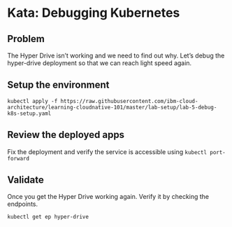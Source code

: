 # Kata: Debugging Kubernetes

## Problem

The Hyper Drive isn’t working and we need to find out why. Let’s debug the hyper-drive deployment so that we can reach 
light speed again.

## Setup the environment

```shell
kubectl apply -f https://raw.githubusercontent.com/ibm-cloud-architecture/learning-cloudnative-101/master/lab-setup/lab-5-debug-k8s-setup.yaml
```

## Review the deployed apps

Fix the deployment and verify the service is accessible using `kubectl port-forward`

## Validate

Once you get the Hyper Drive working again. Verify it by checking the endpoints.

```shell
kubectl get ep hyper-drive
```
